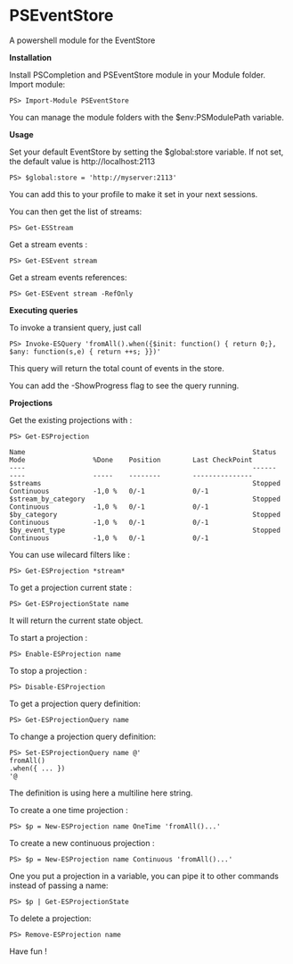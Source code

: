 PSEventStore
============

A powershell module for the EventStore

__Installation__


Install PSCompletion and PSEventStore module in your Module folder.
Import module:

    PS> Import-Module PSEventStore

You can manage the module folders with the $env:PSModulePath variable.

__Usage__

Set your default EventStore by setting the $global:store variable.
If not set, the default value is http://localhost:2113

    PS> $global:store = 'http://myserver:2113'

You can add this to your profile to make it set in your next sessions.

You can then get the list of streams:

    PS> Get-ESStream

Get a stream events :

    PS> Get-ESEvent stream

Get a stream events references:

    PS> Get-ESEvent stream -RefOnly

__Executing queries__

To invoke a transient query, just call

    PS> Invoke-ESQuery 'fromAll().when({$init: function() { return 0;}, $any: function(s,e) { return ++s; }})'

This query will return the total count of events in the store.

You can add the -ShowProgress flag to see the query running.

__Projections__

Get the existing projections with :

    PS> Get-ESProjection

    Name                                                         Status     Mode                 %Done    Position        Last CheckPoint
    ----                                                         ------     ----                 -----    --------        ---------------
    $streams                                                     Stopped    Continuous           -1,0 %   0/-1            0/-1           
    $stream_by_category                                          Stopped    Continuous           -1,0 %   0/-1            0/-1           
    $by_category                                                 Stopped    Continuous           -1,0 %   0/-1            0/-1          
    $by_event_type                                               Stopped    Continuous           -1,0 %   0/-1            0/-1           


You can use wilecard filters like :

    PS> Get-ESProjection *stream*

To get a projection current state :

    PS> Get-ESProjectionState name

It will return the current state object.

To start a projection :

    PS> Enable-ESProjection name

To stop a projection :

    PS> Disable-ESProjection

To get a projection query definition:

    PS> Get-ESProjectionQuery name

To change a projection query definition:

    PS> Set-ESProjectionQuery name @'
    fromAll()
    .when({ ... })
    '@

The definition is using here a multiline here string.

To create a one time projection :

    PS> $p = New-ESProjection name OneTime 'fromAll()...'

To create a new continuous projection :

    PS> $p = New-ESProjection name Continuous 'fromAll()...'

One you put a projection in a variable, you can pipe it to other commands
instead of passing a name:

    PS> $p | Get-ESProjectionState

To delete a projection:

    PS> Remove-ESProjection name


Have fun !
